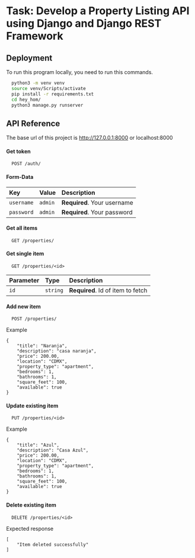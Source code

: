 
# Task: Develop a Property Listing API using Django and Django REST Framework


## Deployment

To run this program locally, you need to run this commands.

```bash
  python3 -m venv venv
  source venv/Scripts/activate
  pip install -r requirements.txt 
  cd hey_hom/
  python3 manage.py runserver
```


## API Reference

The base url of this project is http://127.0.0.1:8000 or localhost:8000

#### Get token

```http
  POST /auth/
```
#### Form-Data

| Key       | Value    | Description                |
| :-------- | :------- | :------------------------- |
| `username` | `admin` | **Required**. Your username |
| `password` | `admin` | **Required**. Your password |


#### Get all items

```http
  GET /properties/
```

#### Get single item

```http
  GET /properties/<id>
```

| Parameter | Type     | Description                       |
| :-------- | :------- | :-------------------------------- |
| `id`      | `string` | **Required**. Id of item to fetch |

#### Add new item

```http
  POST /properties/
```
Example 

```
{
    "title": "Naranja",
    "description": "casa naranja",
    "price": 200.00,
    "location": "CDMX",
    "property_type": "apartment",
    "bedrooms": 1,
    "bathrooms": 1,
    "square_feet": 100,
    "available": true
}
```

#### Update existing item

```http
  PUT /properties/<id>
```
Example 

```
{
    "title": "Azul",
    "description": "Casa Azul",
    "price": 200.00,
    "location": "CDMX",
    "property_type": "apartment",
    "bedrooms": 1,
    "bathrooms": 1,
    "square_feet": 100,
    "available": true
}
```

#### Delete existing item

```http
  DELETE /properties/<id>
```

Expected response

```
[
    "Item deleted successfully"
]
```